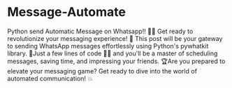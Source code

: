 # Message-Automate
 Python send Automatic Message on Whatsapp!! 🥇🆕    Get ready to revolutionize your messaging experience! 🎉 This post will be your gateway to sending WhatsApp messages effortlessly using Python's pywhatkit library. 🚀Just a few lines of code  📱💬 and you'll be a master of scheduling messages, saving time, and impressing your friends. 🏆Are you prepared to elevate your messaging game? Get ready to dive into the world of automated communication! 💥

